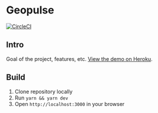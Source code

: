 # Geopulse

[![CircleCI](https://circleci.com/gh/seriouslysean/geopulse-app/tree/master.svg?style=svg)](https://circleci.com/gh/seriouslysean/geopulse-app/tree/master)

## Intro

Goal of the project, features, etc.
[View the demo on Heroku](https://geopulse-app.herokuapp.com/).

## Build

1. Clone repository locally
1. Run `yarn && yarn dev`
1. Open `http://localhost:3000` in your browser
